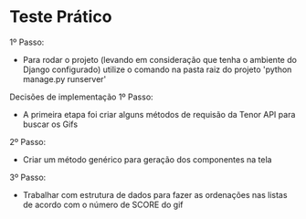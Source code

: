# Teste Prático

1º Passo:
- Para rodar o projeto (levando em consideração que tenha o ambiente do Django configurado) utilize o comando na pasta raiz do projeto 'python manage.py runserver'

Decisões de implementação
1º Passo:
- A primeira etapa foi criar alguns métodos de requisão da Tenor API para buscar os Gifs

2º Passo:
- Criar um método genérico para geração dos componentes na tela

3º Passo:
- Trabalhar com estrutura de dados para fazer as ordenações nas listas de acordo com o número de SCORE do gif
